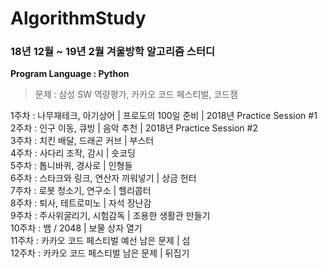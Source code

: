 # AlgorithmStudy

### 18년 12월 ~ 19년 2월 겨울방학 알고리즘 스터디

**Program Language : Python**

>문제 : 삼성 SW 역량평가, 카카오 코드 페스티벌, 코드잼

1주차 : 나무재테크, 아기상어 | 프로도의 100일 준비 | 2018년 Practice Session #1  
2주차 : 인구 이동, 큐빙 | 음악 추천 | 2018년 Practice Session #2  
3주차 : 치킨 배달, 드래곤 커브 | 부스터  
4주차 : 사다리 조작, 감시 | 숏코딩  
5주차 : 톱니바퀴, 경사로 | 인형들  
6주차 : 스타크와 링크, 연산자 끼워넣기 | 상금 헌터  
7주차 : 로봇 청소기, 연구소 | 헬리콥터  
8주차 : 퇴사, 테트로미노 | 자석 장난감  
9주차 : 주사위굴리기, 시험감독 | 조용한 생활관 만들기  
10주차 : 뱀 / 2048 | 보물 상자 열기  
11주차 : 카카오 코드 페스티벌 예선 남은 문제 | 섬  
12주차 : 카카오 코드 페스티벌 남은 문제 | 뒤집기  

